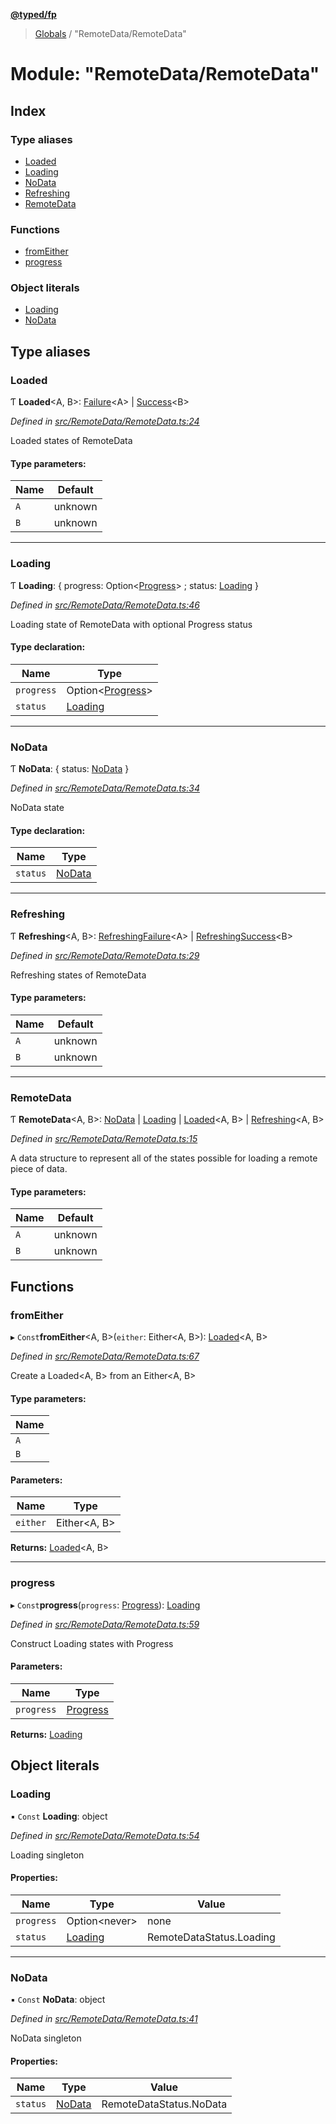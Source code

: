 **[@typed/fp](../README.md)**

> [Globals](../globals.md) / "RemoteData/RemoteData"

# Module: "RemoteData/RemoteData"

## Index

### Type aliases

* [Loaded](_remotedata_remotedata_.md#loaded)
* [Loading](_remotedata_remotedata_.md#loading)
* [NoData](_remotedata_remotedata_.md#nodata)
* [Refreshing](_remotedata_remotedata_.md#refreshing)
* [RemoteData](_remotedata_remotedata_.md#remotedata)

### Functions

* [fromEither](_remotedata_remotedata_.md#fromeither)
* [progress](_remotedata_remotedata_.md#progress)

### Object literals

* [Loading](_remotedata_remotedata_.md#loading)
* [NoData](_remotedata_remotedata_.md#nodata)

## Type aliases

### Loaded

Ƭ  **Loaded**\<A, B>: [Failure](_remotedata_failure_.failure.md)\<A> \| [Success](_remotedata_success_.success.md)\<B>

*Defined in [src/RemoteData/RemoteData.ts:24](https://github.com/TylorS/typed-fp/blob/8639976/src/RemoteData/RemoteData.ts#L24)*

Loaded states of RemoteData

#### Type parameters:

Name | Default |
------ | ------ |
`A` | unknown |
`B` | unknown |

___

### Loading

Ƭ  **Loading**: { progress: Option\<[Progress](../interfaces/_remotedata_progress_.progress.md)> ; status: [Loading](../enums/_remotedata_enums_.remotedatastatus.md#loading)  }

*Defined in [src/RemoteData/RemoteData.ts:46](https://github.com/TylorS/typed-fp/blob/8639976/src/RemoteData/RemoteData.ts#L46)*

Loading state of RemoteData with optional Progress status

#### Type declaration:

Name | Type |
------ | ------ |
`progress` | Option\<[Progress](../interfaces/_remotedata_progress_.progress.md)> |
`status` | [Loading](../enums/_remotedata_enums_.remotedatastatus.md#loading) |

___

### NoData

Ƭ  **NoData**: { status: [NoData](../enums/_remotedata_enums_.remotedatastatus.md#nodata)  }

*Defined in [src/RemoteData/RemoteData.ts:34](https://github.com/TylorS/typed-fp/blob/8639976/src/RemoteData/RemoteData.ts#L34)*

NoData state

#### Type declaration:

Name | Type |
------ | ------ |
`status` | [NoData](../enums/_remotedata_enums_.remotedatastatus.md#nodata) |

___

### Refreshing

Ƭ  **Refreshing**\<A, B>: [RefreshingFailure](_remotedata_refreshingfailure_.refreshingfailure.md)\<A> \| [RefreshingSuccess](_remotedata_refreshingsuccess_.refreshingsuccess.md)\<B>

*Defined in [src/RemoteData/RemoteData.ts:29](https://github.com/TylorS/typed-fp/blob/8639976/src/RemoteData/RemoteData.ts#L29)*

Refreshing states of RemoteData

#### Type parameters:

Name | Default |
------ | ------ |
`A` | unknown |
`B` | unknown |

___

### RemoteData

Ƭ  **RemoteData**\<A, B>: [NoData](_remotedata_remotedata_.md#nodata) \| [Loading](_remotedata_remotedata_.md#loading) \| [Loaded](_remotedata_remotedata_.md#loaded)\<A, B> \| [Refreshing](_remotedata_remotedata_.md#refreshing)\<A, B>

*Defined in [src/RemoteData/RemoteData.ts:15](https://github.com/TylorS/typed-fp/blob/8639976/src/RemoteData/RemoteData.ts#L15)*

A data structure to represent all of the states possible for loading a remote
piece of data.

#### Type parameters:

Name | Default |
------ | ------ |
`A` | unknown |
`B` | unknown |

## Functions

### fromEither

▸ `Const`**fromEither**\<A, B>(`either`: Either\<A, B>): [Loaded](_remotedata_remotedata_.md#loaded)\<A, B>

*Defined in [src/RemoteData/RemoteData.ts:67](https://github.com/TylorS/typed-fp/blob/8639976/src/RemoteData/RemoteData.ts#L67)*

Create a Loaded<A, B> from an Either<A, B>

#### Type parameters:

Name |
------ |
`A` |
`B` |

#### Parameters:

Name | Type |
------ | ------ |
`either` | Either\<A, B> |

**Returns:** [Loaded](_remotedata_remotedata_.md#loaded)\<A, B>

___

### progress

▸ `Const`**progress**(`progress`: [Progress](../interfaces/_remotedata_progress_.progress.md)): [Loading](_remotedata_remotedata_.md#loading)

*Defined in [src/RemoteData/RemoteData.ts:59](https://github.com/TylorS/typed-fp/blob/8639976/src/RemoteData/RemoteData.ts#L59)*

Construct Loading states with Progress

#### Parameters:

Name | Type |
------ | ------ |
`progress` | [Progress](../interfaces/_remotedata_progress_.progress.md) |

**Returns:** [Loading](_remotedata_remotedata_.md#loading)

## Object literals

### Loading

▪ `Const` **Loading**: object

*Defined in [src/RemoteData/RemoteData.ts:54](https://github.com/TylorS/typed-fp/blob/8639976/src/RemoteData/RemoteData.ts#L54)*

Loading singleton

#### Properties:

Name | Type | Value |
------ | ------ | ------ |
`progress` | Option\<never> | none |
`status` | [Loading](../enums/_remotedata_enums_.remotedatastatus.md#loading) | RemoteDataStatus.Loading |

___

### NoData

▪ `Const` **NoData**: object

*Defined in [src/RemoteData/RemoteData.ts:41](https://github.com/TylorS/typed-fp/blob/8639976/src/RemoteData/RemoteData.ts#L41)*

NoData singleton

#### Properties:

Name | Type | Value |
------ | ------ | ------ |
`status` | [NoData](../enums/_remotedata_enums_.remotedatastatus.md#nodata) | RemoteDataStatus.NoData |
